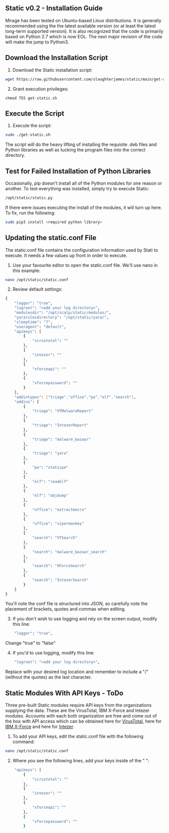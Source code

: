 ## Static v0.2 - Installation Guide

Mirage has been tested on Ubuntu-based Linux distributions.  It is generally recommended using the the latest available version (or at least the latest long-term supported version).  It is also recognized that the code is primarily based on Python 2.7 which is now EOL.  The next major revision of the code will make the jump to Python3.

## Download the Installation Script

1. Download the Static installation script:
```bash
wget https://raw.githubusercontent.com/slaughterjames/static/main/get-static.sh
```
2. Grant execution privileges:
```
chmod 755 get-static.sh
```

## Execute the Script

1. Execute the script:

```bash
sudo ./get-static.sh
```

The script will do the heavy lifting of installing the requisite .deb files and Python libraries as well as tucking the program files into the correct directory.

## Test for Failed Installation of Python Libraries

Occasionally, pip doesn't install all of the Python modules for one reason or another.  To test everything was installed, simply try to execute Static:

```bash
/opt/static/static.py
```

If there were issues executing the install of the modules, it will turn up here.  To fix, run the following:

```bash
sudo pip3 install <required python library>
```

## Updating the static.conf File

The static.conf file contains the configuration information used by Stati to execute.  It needs a few values up front in order to execute.

1. Use your favourite editor to open the static.conf file.  We'll use nano in this example:

```bash
nano /opt/static/static.conf
```

2. Review default settings:

```bash
{
    "logger": "true",
    "logroot": "<add your log directory>",
    "modulesdir": "/opt/scalp/static/modules/",
    "yararulesdirectory": "/opt/static/yara/",
    "sleeptime": "7",
    "useragent": "default",
    "apikeys": [
        {
            "virustotal": ""
        },
        {
            "intezer": ""
        },
        {
            "xforceapi": ""
        },
        {
            "xforcepassword": ""
        }
    ],
    "addintypes": ["triage","office","pe","elf","search"],
    "addins": [
        {
            "triage": "VTMalwareReport"
        },
        {
            "triage": "IntezerReport"
        },
        {
            "triage": "malware_bazaar"
        },
        {
            "triage": "yara"
        },
        {
            "pe": "staticpe"
        },
        {
            "elf": "readelf"
        },
        {
            "elf": "objdump"
        },
        {
            "office": "extractmacro"
        },
        {
            "office": "vipermonkey"
        },
        {
            "search": "VTSearch"
        },
        {
            "search": "malware_bazaar_search"
        },
        {
            "search": "XForceSearch"
        },
        {
            "search": "IntezerSearch"
        }
    ]
}

```

You'll note the conf file is structured into JSON, so carefully note the placement of brackets, quotes and commas when editing.

3. If you don't wish to use logging and rely on the screen output, modify this line:

```bash
    "logger": "true",
```
Change "true" to "false"

4. If you'd to use logging, modify this line:

```bash
    "logroot": "<add your log directory>",
```

Replace <add your log directory> with your desired log location and remember to include a "/" (without the quotes) as the last character.


## Static Modules With API Keys - ToDo

Three pre-built Static modules require API keys from the organizations supplying the data.  These are the VirusTotal, IBM X-Force and Intezer modules.  Accounts with each both organization are free and come out of the box with API access which can be obtained here for [VirusTotal](https://www.virustotal.com/gui/join-us), here for [IBM X-Force](https://www.ibm.com/security/xforce) and here for [Intezer](https://analyze.intezer.com/create-account).

1. To add your API keys, edit the static.conf file with the following command:  

```bash
nano /opt/static/static.conf
```

2. Where you see the following lines, add your keys inside of the " ":

```bash
    "apikeys": [
        {
            "virustotal": ""
        },
        {
            "intezer": ""
        },
        {
            "xforceapi": ""
        },
        {
            "xforcepassword": ""
        }
```
